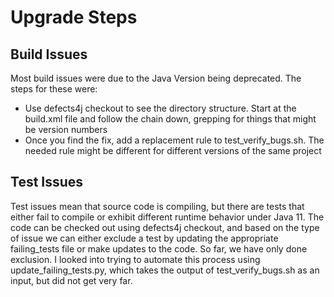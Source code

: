 # Upgrade Steps

## Build Issues
Most build issues were due to the Java Version being deprecated. The steps for
these were:
* Use defects4j checkout to see the directory structure. Start at the build.xml
  file and follow the chain down, grepping for things that might be version
  numbers
* Once you find the fix, add a replacement rule to test_verify_bugs.sh. The
  needed rule might be different for different versions of the same project

## Test Issues
Test issues mean that source code is compiling, but there are tests that either
fail to compile or exhibit different runtime behavior under Java 11. The code
can be checked out using defects4j checkout, and based on the type of issue we
can either exclude a test by updating the appropriate failing_tests file or make
updates to the code. So far, we have only done exclusion. I looked into trying
to automate this process using update_failing_tests.py, which takes the output
of test_verify_bugs.sh as an input, but did not get very far.
